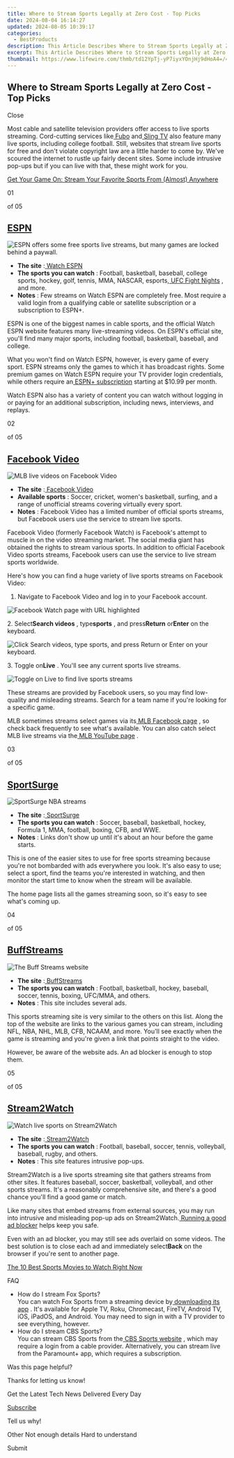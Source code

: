 ```yaml
---
title: Where to Stream Sports Legally at Zero Cost - Top Picks
date: 2024-08-04 16:14:27
updated: 2024-08-05 10:39:17
categories:
  - BestProducts
description: This Article Describes Where to Stream Sports Legally at Zero Cost - Top Picks
excerpt: This Article Describes Where to Stream Sports Legally at Zero Cost - Top Picks
thumbnail: https://www.lifewire.com/thmb/td12YpTj-yP7iyxYOnjHj9dHoA4=/400x300/filters:no_upscale():max_bytes(150000):strip_icc():format(webp)/streamfreesportsonline-5b1994178023b900364a81e5.jpg
---
```


## Where to Stream Sports Legally at Zero Cost - Top Picks

Close 

 Most cable and satellite television providers offer access to live sports streaming. Cord-cutting services like[ Fubo](https://www.lifewire.com/fubotv-4159948) and[ Sling TV](https://www.lifewire.com/sling-tv-4154536) also feature many live sports, including college football. Still, websites that stream live sports for free and don't violate copyright law are a little harder to come by. We've scoured the internet to rustle up fairly decent sites. Some include intrusive pop-ups but if you can live with that, these might work for you.

[  Get Your Game On: Stream Your Favorite Sports From (Almost) Anywhere ](https://www.lifewire.com/get-your-game-on-7367877) 

01

of 05

## [ ESPN](http://www.espn.com/watch) 

![ESPN offers some free sports live streams, but many games are locked behind a paywall.](https://www.lifewire.com/thmb/YaVorSkJP8Qua92c3R2bn0GnpG4=/1500x0/filters:no_upscale():max_bytes(150000):strip_icc():format(webp)/WatchESPN-a6139c0795b3467da26090987d336746-02b8e3bd5c544e80b13cee1fa83a8e24.jpg) 

* **The site** :[ Watch ESPN](http://www.espn.com/watch)
* **The sports you can watch** : Football, basketball, baseball, college sports, hockey, golf, tennis, MMA, NASCAR, esports,[ UFC Fight Nights](https://www.lifewire.com/how-to-watch-ufc-live-stream-espn-4587216) , and more.
* **Notes** : Few streams on Watch ESPN are completely free. Most require a valid login from a qualifying cable or satellite subscription or a subscription to ESPN+.

 ESPN is one of the biggest names in cable sports, and the official Watch ESPN website features many live-streaming videos. On ESPN's official site, you'll find many major sports, including football, basketball, baseball, and college.

 What you won't find on Watch ESPN, however, is every game of every sport. ESPN streams only the games to which it has broadcast rights. Some premium games on Watch ESPN require your TV provider login credentials, while others require an[ ESPN+ subscription](https://www.lifewire.com/espn-streaming-4686382) starting at $10.99 per month.

 Watch ESPN also has a variety of content you can watch without logging in or paying for an additional subscription, including news, interviews, and replays.

02

of 05

## [ Facebook Video](https://www.facebook.com/watch/) 

![MLB live videos on Facebook Video](https://www.lifewire.com/thmb/GlweBdcLDO8xCh7pwqLlTj7qyqA=/1500x0/filters:no_upscale():max_bytes(150000):strip_icc():format(webp)/mlb-facebook-live-1396e58eb0534f05bacc843de811356e.png) 

* **The site** :[ Facebook Video](https://www.facebook.com/watch/)
* **Available sports** : Soccer, cricket, women's basketball, surfing, and a range of unofficial streams covering virtually every sport.
* **Notes** : Facebook Video has a limited number of official sports streams, but Facebook users use the service to stream live sports.

 Facebook Video (formerly Facebook Watch) is Facebook's attempt to muscle in on the video streaming market. The social media giant has obtained the rights to stream various sports. In addition to official Facebook Video sports streams, Facebook users can use the service to live stream sports worldwide.

 Here's how you can find a huge variety of live sports streams on Facebook Video:

1. Navigate to Facebook Video and log in to your Facebook account.

![Facebook Watch page with URL highlighted](https://www.lifewire.com/thmb/epfDLMhavL8yoEixBtVL0Int-j4=/1500x0/filters:no_upscale():max_bytes(150000):strip_icc():format(webp)/001_best-free-sports-streaming-sites-4169519-5bd0c81b46e0fb005172173b.jpg) 

 2\. Select**Search videos** , type**sports** , and press**Return** or**Enter** on the keyboard.  

![Click Search videos, type sports, and press Return or Enter on your keyboard.](https://www.lifewire.com/thmb/Qe1f_0pGd7eyV0RSS2NFbRWP3Gw=/1500x0/filters:no_upscale():max_bytes(150000):strip_icc():format(webp)/searchsportsannotated-e547847954cb411aaa3970826cd508f1.jpg) 

 3\. Toggle on**Live** . You'll see any current sports live streams.  

![Toggle on Live to find live sports streams](https://www.lifewire.com/thmb/CT6Q5cub1Lj8OtniorpyroLBH_0=/1500x0/filters:no_upscale():max_bytes(150000):strip_icc():format(webp)/ToggleonLiveannotated-fdd985ee32fc4bff9423105ebba49f29.jpg) 

 These streams are provided by Facebook users, so you may find low-quality and misleading streams. Search for a team name if you're looking for a specific game.  

 MLB sometimes streams select games via its[ MLB Facebook page](https://www.facebook.com/mlb/) , so check back frequently to see what's available. You can also catch select MLB live streams via the[ MLB YouTube page](https://www.youtube.com/mlb) .

03

of 05

## [ SportSurge](https://sportsurge.to) 

![SportSurge NBA streams](https://www.lifewire.com/thmb/Vl0mzjqZH9gm9CxcHEKvRYnVzko=/1500x0/filters:no_upscale():max_bytes(150000):strip_icc():format(webp)/sportsurge-e25bcdf436a94d1d84f660758bf193fe.png) 

* **The site** :[ SportSurge](https://sportsurge.to)
* **The sports you can watch** : Soccer, baseball, basketball, hockey, Formula 1, MMA, football, boxing, CFB, and WWE.
* **Notes** : Links don't show up until it's about an hour before the game starts.

 This is one of the easier sites to use for free sports streaming because you're not bombarded with ads everywhere you look. It's also easy to use; select a sport, find the teams you're interested in watching, and then monitor the start time to know when the stream will be available.

 The home page lists all the games streaming soon, so it's easy to see what's coming up.

04

of 05

## [ BuffStreams](https://buffstreams.is/) 

![The Buff Streams website](https://www.lifewire.com/thmb/ds_RhKSM2OizJuzsl-J8TLipSm0=/1500x0/filters:no_upscale():max_bytes(150000):strip_icc():format(webp)/buff-streams-sports-2250c9df965546d987fc4b6bc36dc09f.png) 

* **The site** :[ BuffStreams](https://buffstreams.is/)
* **The sports you can watch** : Football, basketball, hockey, baseball, soccer, tennis, boxing, UFC/MMA, and others.
* **Notes** : This site includes several ads.

 This sports streaming site is very similar to the others on this list. Along the top of the website are links to the various games you can stream, including NFL, NBA, NHL, MLB, CFB, NCAAM, and more. You'll see exactly when the game is streaming and you're given a link that points straight to the video.

 However, be aware of the website ads. An ad blocker is enough to stop them.

05

of 05

## [ Stream2Watch](https://vpn.stream2watch.com/) 

![Watch live sports on Stream2Watch](https://www.lifewire.com/thmb/-nYDomOz7zmSv0y5dgP_txSDG0k=/1500x0/filters:no_upscale():max_bytes(150000):strip_icc():format(webp)/stream2watch-5b1974cb04d1cf003c6e546b-e7c091e379944ba79974fcdb39cb0059.JPG) 

* **The site** :[ Stream2Watch](https://vpn.stream2watch.com/)
* **The sports you can watch** : Football, baseball, soccer, tennis, volleyball, baseball, rugby, and others.
* **Notes** : This site features intrusive pop-ups.

 Stream2Watch is a live sports streaming site that gathers streams from other sites. It features baseball, soccer, basketball, volleyball, and other sports streams. It's a reasonably comprehensive site, and there's a good chance you'll find a good game or match.

 Like many sites that embed streams from external sources, you may run into intrusive and misleading pop-up ads on Stream2Watch.[ Running a good ad blocker](https://www.lifewire.com/stop-pop-ups-2487505) helps keep you safe.

 Even with an ad blocker, you may still see ads overlaid on some videos. The best solution is to close each ad and immediately select**Back** on the browser if you're sent to another page.

[  The 10 Best Sports Movies to Watch Right Now ](https://www.lifewire.com/best-sports-movies-5093042) 

 FAQ

* How do I stream Fox Sports?  
 You can watch Fox Sports from a streaming device by[ downloading its app](https://www.foxsports.com/mobile) . It's available for Apple TV, Roku, Chromecast, FireTV, Android TV, iOS, iPadOS, and Android. You may need to sign in with a TV provider to see everything, however.
* How do I stream CBS Sports?  
 You can stream CBS Sports from the[ CBS Sports website](https://www.cbssports.com/) , which may require a login from a cable provider. Alternatively, you can stream live from the Paramount+ app, which requires a subscription.

Was this page helpful?

Thanks for letting us know!

 Get the Latest Tech News Delivered Every Day

[ Subscribe ](https://www.lifewire.com/#) 

Tell us why!

 Other  Not enough details  Hard to understand 

 Submit 

<ins class="adsbygoogle"
     style="display:block"
     data-ad-format="autorelaxed"
     data-ad-client="ca-pub-7571918770474297"
     data-ad-slot="1223367746"></ins>



<ins class="adsbygoogle"
     style="display:block"
     data-ad-client="ca-pub-7571918770474297"
     data-ad-slot="8358498916"
     data-ad-format="auto"
     data-full-width-responsive="true"></ins>
